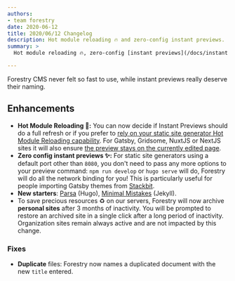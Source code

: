 ```yaml
---
authors:
- team forestry
date: 2020-06-12
title: 2020/06/12 Changelog
description: Hot module reloading 🔥 and zero-config instant previews.
summary: >
  Hot module reloading 🔥, zero-config [instant previews](/docs/instant-previews), new starters and archive unactive personal sites.

---
```

Forestry CMS never felt so fast to use, while instant previews really deserve their naming.

## Enhancements

* **Hot Module Reloading 🚀:** You can now decide if Instant Previews should do a full refresh or if you prefer to [rely on your static site generator Hot Module Reloading capability](https://forestry.io/docs/previews/instant-previews/#hot-module-reloading "How to opt in for HMR Previews in Forestry").
  For Gatsby, Gridsome, NuxtJS or NextJS sites it will also ensure [the preview stays on the currently edited page](https://www.loom.com/share/aaccc79de8b240d78c4f3739798f1708 "HMR Preview with a Gatsby Site on Forestry").
* **Zero config instant previews ✨:** For static site generators using a default port other than `8080`, you don't need to pass any more options to your preview command: `npm run develop` or `hugo serve` will do, Forestry will do all the network binding for you! This is particularly useful for people importing Gatsby themes from [Stackbit](https://app.stackbit.com/create?cms=forestry "Import a Stackbit theme to Forestry").
* **New starters**: [Parsa](https://github.com/forestryio/hugo-parsa-forestry) (Hugo), [Minimal Mistakes](https://github.com/DirtyF/jekyll-minimal-mistakes-forestry) (Jekyll).
* To save precious resources ♻️ on our servers, Forestry will now archive **personal sites** after 3 months of inactivity. You will be prompted to restore an archived site in a single click after a long period of inactivity. Organization sites remain always active and are not impacted by this change.

### Fixes

* **Duplicate** files: Forestry now names a duplicated document with the new `title` entered.
